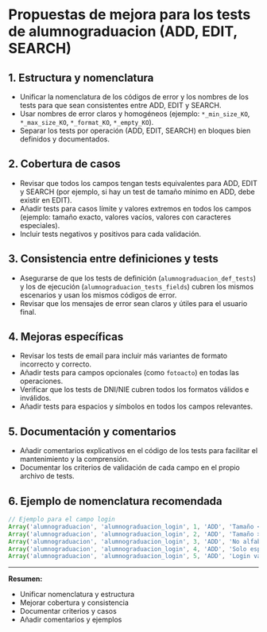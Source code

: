 # Propuestas de mejora para los tests de alumnograduacion (ADD, EDIT, SEARCH)

## 1. Estructura y nomenclatura
- Unificar la nomenclatura de los códigos de error y los nombres de los tests para que sean consistentes entre ADD, EDIT y SEARCH.
- Usar nombres de error claros y homogéneos (ejemplo: `*_min_size_KO`, `*_max_size_KO`, `*_format_KO`, `*_empty_KO`).
- Separar los tests por operación (ADD, EDIT, SEARCH) en bloques bien definidos y documentados.

## 2. Cobertura de casos
- Revisar que todos los campos tengan tests equivalentes para ADD, EDIT y SEARCH (por ejemplo, si hay un test de tamaño mínimo en ADD, debe existir en EDIT).
- Añadir tests para casos límite y valores extremos en todos los campos (ejemplo: tamaño exacto, valores vacíos, valores con caracteres especiales).
- Incluir tests negativos y positivos para cada validación.

## 3. Consistencia entre definiciones y tests
- Asegurarse de que los tests de definición (`alumnograduacion_def_tests`) y los de ejecución (`alumnograduacion_tests_fields`) cubren los mismos escenarios y usan los mismos códigos de error.
- Revisar que los mensajes de error sean claros y útiles para el usuario final.

## 4. Mejoras específicas
- Revisar los tests de email para incluir más variantes de formato incorrecto y correcto.
- Añadir tests para campos opcionales (como `fotoacto`) en todas las operaciones.
- Verificar que los tests de DNI/NIE cubren todos los formatos válidos e inválidos.
- Añadir tests para espacios y símbolos en todos los campos relevantes.

## 5. Documentación y comentarios
- Añadir comentarios explicativos en el código de los tests para facilitar el mantenimiento y la comprensión.
- Documentar los criterios de validación de cada campo en el propio archivo de tests.

## 6. Ejemplo de nomenclatura recomendada
```js
// Ejemplo para el campo login
Array('alumnograduacion', 'alumnograduacion_login', 1, 'ADD', 'Tamaño < 4', 'alumnograduacion_login_min_size_KO', 'El tamaño debe ser como min 4'),
Array('alumnograduacion', 'alumnograduacion_login', 2, 'ADD', 'Tamaño > 15', 'alumnograduacion_login_max_size_KO', 'El tamaño debe ser de máximo 15'),
Array('alumnograduacion', 'alumnograduacion_login', 3, 'ADD', 'No alfabético', 'alumnograduacion_login_format_KO', 'Solo puede contener caracteres alfabéticos sin acentos ni ñ'),
Array('alumnograduacion', 'alumnograduacion_login', 4, 'ADD', 'Solo espacios', 'alumnograduacion_login_only_spaces_KO', 'No puede contener solo espacios'),
Array('alumnograduacion', 'alumnograduacion_login', 5, 'ADD', 'Login válido', true, 'Éxito'),
```

---
**Resumen:**
- Unificar nomenclatura y estructura
- Mejorar cobertura y consistencia
- Documentar criterios y casos
- Añadir comentarios y ejemplos
